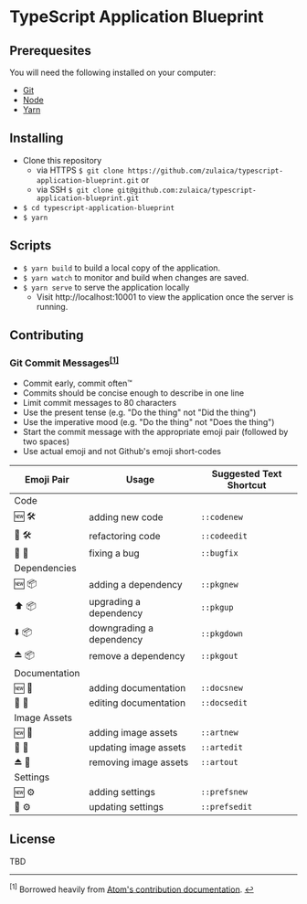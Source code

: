 # TypeScript Application Blueprint

## Prerequesites

You will need the following installed on your computer:

- [Git](https://git-scm.com/)
- [Node](https://nodejs.org/)
- [Yarn](https://yarnpkg.com/)

## Installing

- Clone this repository
  - via HTTPS `$ git clone https://github.com/zulaica/typescript-application-blueprint.git` or
  - via SSH `$ git clone git@github.com:zulaica/typescript-application-blueprint.git`
- `$ cd typescript-application-blueprint`
- `$ yarn`

## Scripts

- `$ yarn build` to build a local copy of the application.
- `$ yarn watch` to monitor and build when changes are saved.
- `$ yarn serve` to serve the application locally
  - Visit http://localhost:10001 to view the application once the server is running.

## Contributing

### Git Commit Messages<sup id='anchor1'>[[1]](#footnote1)</sup>

- Commit early, commit often™
- Commits should be concise enough to describe in one line
- Limit commit messages to 80 characters
- Use the present tense (e.g. "Do the thing" not "Did the thing")
- Use the imperative mood (e.g. "Do the thing" not "Does the thing")
- Start the commit message with the appropriate emoji pair (followed by two
  spaces)
- Use actual emoji and not Github's emoji short-codes

| Emoji Pair    | Usage                    | Suggested Text Shortcut |
| ------------- | ------------------------ | ----------------------- |
| Code          |                          |
| 🆕 🛠          | adding new code          | `::codenew`             |
| 🔄 🛠          | refactoring code         | `::codeedit`            |
| 💨 🐛         | fixing a bug             | `::bugfix`              |
| Dependencies  |                          |
| 🆕 📦         | adding a dependency      | `::pkgnew`              |
| ⬆️ 📦         | upgrading a dependency   | `::pkgup`               |
| ⬇️ 📦         | downgrading a dependency | `::pkgdown`             |
| ⏏️ 📦         | remove a dependency      | `::pkgout`              |
| Documentation |                          |
| 🆕 📝         | adding documentation     | `::docsnew`             |
| 🔄 📝         | editing documentation    | `::docsedit`            |
| Image Assets  |                          |
| 🆕 🎨         | adding image assets      | `::artnew`              |
| 🔄 🎨         | updating image assets    | `::artedit`             |
| ⏏️ 🎨         | removing image assets    | `::artout`              |
| Settings      |                          |
| 🆕 ⚙️         | adding settings          | `::prefsnew`            |
| 🔄 ⚙️         | updating settings        | `::prefsedit`           |

## License

TBD

---

<sup id='footnote1'>[1]</sup> Borrowed heavily from [Atom's contribution documentation](https://github.com/atom/atom/blob/master/CONTRIBUTING.md#git-commit-messages). [↩️](#anchor1)
